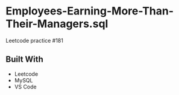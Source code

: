 # Employees-Earning-More-Than-Their-Managers.sql
Leetcode practice #181

## Built With
- Leetcode
- MySQL
- VS Code
